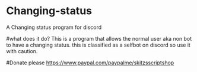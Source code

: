 # Changing-status
A Changing status program for discord

#what does it do?
This is a program that allows the normal user aka non bot to have a changing status. 
this is classified as a selfbot on discord so use it with caution. 




#Donate please
https://www.paypal.com/paypalme/skitzsscriptshop
